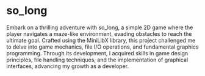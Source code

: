 # so_long
Embark on a thrilling adventure with so_long, a simple 2D game where the player navigates a maze-like environment, evading obstacles to reach the ultimate goal. Crafted using the MiniLibX library, this project challenged me to delve into game mechanics, file I/O operations, and fundamental graphics programming. Through its development, I acquired skills in game design principles, file handling techniques, and the implementation of graphical interfaces, advancing my growth as a developer.
